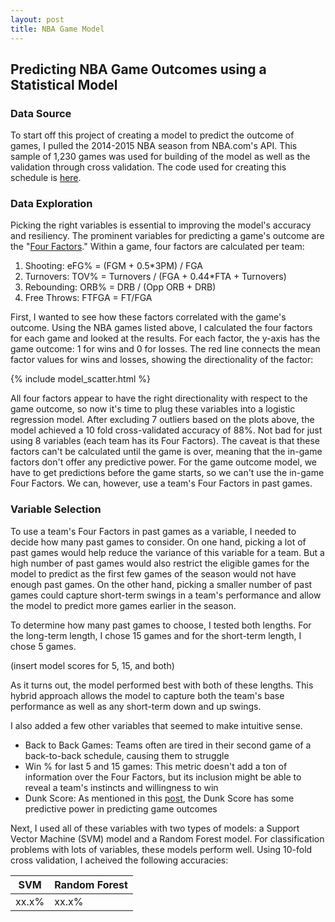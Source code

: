 ```yaml
---
layout: post
title: NBA Game Model
---
```


## Predicting NBA Game Outcomes using a Statistical Model

### Data Source
To start off this project of creating a model to predict the outcome of games, I pulled the 2014-2015 NBA season from NBA.com's API.  This sample of 1,230 games was used for building of the model as well as the validation through cross validation.  The code used for creating this schedule is [here](updateme).

### Data Exploration
Picking the right variables is essential to improving the model's accuracy and resiliency.  The prominent variables for predicting a game's outcome are the "[Four Factors](http://www.basketball-reference.com/about/factors.html)."  Within a game, four factors are calculated per team: 

1. Shooting: eFG% = (FGM + 0.5*3PM) / FGA
2. Turnovers: TOV% = Turnovers / (FGA + 0.44*FTA + Turnovers)
3. Rebounding: ORB% = DRB / (Opp ORB + DRB)
4. Free Throws: FTFGA = FT/FGA


First, I wanted to see how these factors correlated with the game's outcome.  Using the NBA games listed above, I calculated the four factors for each game and looked at the results.  For each factor, the y-axis has the game outcome: 1 for wins and 0 for losses.  The red line connects the mean factor values for wins and losses, showing the directionality of the factor:

{% include model_scatter.html %}

All four factors appear to have the right directionality with respect to the game outcome, so now it's time to plug these variables into a logistic regression model.  After excluding 7 outliers based on the plots above, the model achieved a 10 fold cross-validated accuracy of 88%.  Not bad for just using 8 variables (each team has its Four Factors).  The caveat is that these factors can't be calculated until the game is over, meaning that the in-game factors don't offer any predictive power.  For the game outcome model, we have to get predictions before the game starts, so we can't use the in-game Four Factors.  We can, however, use a team's Four Factors in past games. 

### Variable Selection
To use a team's Four Factors in past games as a variable, I needed to decide how many past games to consider.  On one hand, picking a lot of past games would help reduce the variance of this variable for a team.  But a high number of past games would also restrict the eligible games for the model to predict as the first few games of the season would not have enough past games.  On the other hand, picking a smaller number of past games could capture short-term swings in a team's performance and allow the model to predict more games earlier in the season.

To determine how many past games to choose, I tested both lengths.  For the long-term length, I chose 15 games and for the short-term length, I chose 5 games.  

(insert model scores for 5, 15, and both)

As it turns out, the model performed best with both of these lengths.  This hybrid approach allows the model to capture both the team's base performance as well as any short-term down and up swings.  

I also added a few other variables that seemed to make intuitive sense.  
- Back to Back Games: Teams often are tired in their second game of a back-to-back schedule, causing them to struggle
- Win % for last 5 and 15 games: This metric doesn't add a ton of information over the Four Factors, but its inclusion might be able to reveal a team's instincts and willingness to win
- Dunk Score: As mentioned in this [post](http://mprego.github.io/Dunks/), the Dunk Score has some predictive power in predicting game outcomes

Next, I used all of these variables with two types of models: a Support Vector Machine (SVM) model and a Random Forest model.  For classification problems with lots of variables, these models perform well.  Using 10-fold cross validation, I acheived the following accuracies:

|      SVM      | Random Forest |
|---------------|---------------|
|    xx.x%      |     xx.x%     |
